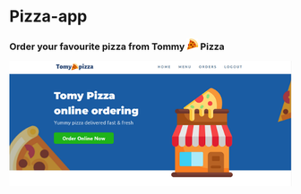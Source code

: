 # Pizza-app
<h3>
  Order your favourite pizza from Tommy 
  <img src="public/images/pizu.png" style="width: 20px; height:20px;">
  Pizza
</h3>
<div>
  <img src="public/images/pizza-web-app.png"">
</div>
